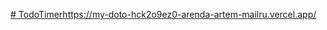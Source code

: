 [# TodoTimer](https://my-doto-hck2o9ez0-arenda-artem-mailru.vercel.app/)https://my-doto-hck2o9ez0-arenda-artem-mailru.vercel.app/
